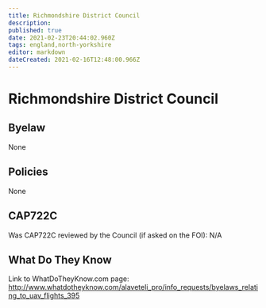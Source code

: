 ```yaml
---
title: Richmondshire District Council
description: 
published: true
date: 2021-02-23T20:44:02.960Z
tags: england,north-yorkshire
editor: markdown
dateCreated: 2021-02-16T12:48:00.966Z
---
```


# Richmondshire District Council

## Byelaw
None

## Policies
None

## CAP722C

Was CAP722C reviewed by the Council (if asked on the FOI): N/A

## What Do They Know

Link to WhatDoTheyKnow.com page:
http://www.whatdotheyknow.com/alaveteli_pro/info_requests/byelaws_relating_to_uav_flights_395

